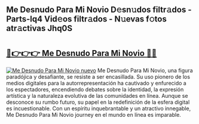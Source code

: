 ## Me Desnudo Para Mi Novio D𝚎sn𝚞dos filtr𝚊dos - Parts-lq4 Vid𝚎os filtr𝚊dos - N𝚞evas f𝚘tos atr𝚊ctivas Jhq0S

# <h2><a href="http://mbb56qk.tromn.icu/?c=Me+Desnudo+Para+Mi+Novio">🔗👉👉👉 Me Desnudo Para Mi Novio 🔗🔗</a></h2>

[![Me Desnudo Para Mi Novio nuevo](https://i.imgur.com/pEAQMta.gif)](http://mbb56qk.tromn.icu/?c=Me+Desnudo+Para+Mi+Novio)
Me Desnudo Para Mi Novio, una figura paradójica y desafiante, se resiste a ser encasillada. Su uso pionero de los medios digitales para la autorrepresentación ha cautivado y enfurecido a los espectadores, encendiendo debates sobre la identidad, la expresión artística y la naturaleza evolutiva de las comunidades en línea. Aunque se desconoce su rumbo futuro, su papel en la redefinición de la esfera digital es incuestionable. Con un espíritu inquebrantable y un atractivo innegable, Me Desnudo Para Mi Novio journey en el mundo en línea es imparable.
